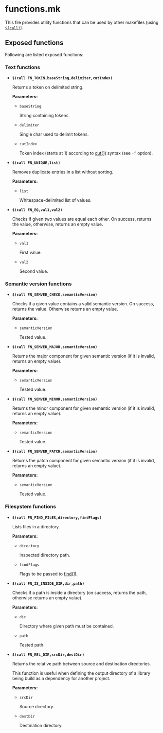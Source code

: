 # functions.mk

This file provides utility functions that can be used by other makefiles (using [`$(call)`](https://www.gnu.org/software/make/manual/html_node/Call-Function.html)).

## Exposed functions

Following are listed exposed functions:

### Text functions

* **`$(call FN_TOKEN,baseString,delimiter,cutIndex)`**

  Returns a token on delimited string.

  **Parameters:**

  * `baseString`

    String containing tokens.

  * `delimiter`

    Single char used to delimit tokens.

  * `cutIndex`

    Token index (starts at 1) according to [cut(1)](https://man7.org/linux/man-pages/man1/cut.1.html) syntax (see `-f` option).

* **`$(call FN_UNIQUE,list)`**

  Removes duplicate entries in a list without sorting.

  **Parameters:**

  * `list`

    Whitespace-delimited list of values.


* **`$(call FN_EQ,val1,val2)`**

  Checks if given two values are equal each other. On success, returns the value, otherwise, returns an empty value.

  **Parameters:**

  * `val1`

    First value.

  * `val2`

    Second value.

### Semantic version functions

* **`$(call FN_SEMVER_CHECK,semanticVersion)`**

  Checks if a given value contains a valid semantic version. On success, returns the value. Otherwise returns an empty value.

  **Parameters:**

  * `semanticVersion`

    Tested value.

* **`$(call FN_SEMVER_MAJOR,semanticVersion)`**

  Returns the major component for given semantic version (if it is invalid, returns an empty value).

  **Parameters:**

  * `semanticVersion`

    Tested value.

* **`$(call FN_SEMVER_MINOR,semanticVersion)`**

  Returns the minor component for given semantic version (if it is invalid, returns an empty value).

  **Parameters:**

  * `semanticVersion`

    Tested value.

* **`$(call FN_SEMVER_PATCH,semanticVersion)`**

  Returns the patch component for given semantic version (if it is invalid, returns an empty value).

  **Parameters:**

  * `semanticVersion`

    Tested value.

### Filesystem functions

* **`$(call FN_FIND_FILES,directory,findFlags)`**

  Lists files in a directory.

  **Parameters:**

  * `directory`

    Inspected directory path.

  * `findFlags`

    Flags to be passed to [find(1)](https://linux.die.net/man/1/find).

* **`$(call FN_IS_INSIDE_DIR,dir,path)`**

  Checks if a path is inside a directory (on success, returns the path, otherwise returns an empty value).

  **Parameters:**

  * `dir`

    Directory where given path must be contained.

  * `path`

    Tested path.

* **`$(call FN_REL_DIR,srcDir,destDir)`**

  Returns the relative path between source and destination directories.

  This function is useful when defining the output directory of a library being build as a dependency for another project.

  **Parameters:**

  * `srcDir`

    Source directory.

  * `destDir`

    Destination directory.
